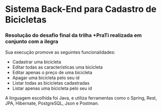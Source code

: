# Sistema Back-End para Cadastro de Bicicletas

### Resolução do desafio final da trilha +PraTi realizada em conjunto com a ilegra

Sua execução promove as seguintes funcionalidades:


   * Cadastrar uma bicicleta
   * Editar todas as características uma bicicleta
   * Editar apenas o preço de uma bicicleta
   * Apagar uma bicicleta pelo seu id
   * Listar todas as bicicletas cadastradas
   * Listar apenas uma bicicleta pelo seu id


A linguagem escolhida foi Java, e utiliza ferramentas como o Spring, Rest, JPA, Hibernate, PostgreSQL, Json e Postman.
